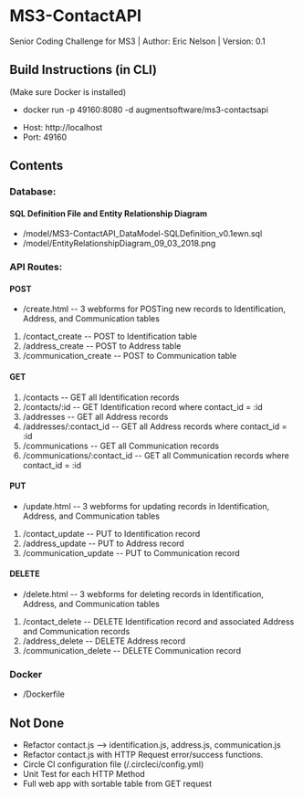 # MS3-ContactAPI
Senior Coding Challenge for MS3 | Author: Eric Nelson | Version: 0.1

## Build Instructions (in CLI)
(Make sure Docker is installed)
* docker run -p 49160:8080 -d augmentsoftware/ms3-contactsapi
  
- Host: http://localhost
- Port: 49160

## Contents
### Database:
#### SQL Definition File and Entity Relationship Diagram
* /model/MS3-ContactAPI_DataModel-SQLDefinition_v0.1ewn.sql
* /model/EntityRelationshipDiagram_09_03_2018.png

### API Routes:
#### POST
* /create.html -- 3 webforms for POSTing new records to Identification, Address, and Communication tables
1. /contact_create -- POST to Identification table
2. /address_create -- POST to Address table
3. /communication_create -- POST to Communication table

#### GET
1. /contacts -- GET all Identification records
2. /contacts/:id -- GET Identification record where contact_id = :id
3. /addresses -- GET all Address records
4. /addresses/:contact_id -- GET all Address records where contact_id = :id
5. /communications -- GET all Communication records
6. /communications/:contact_id -- GET all Communication records where contact_id = :id

#### PUT
* /update.html -- 3 webforms for updating records in Identification, Address, and Communication tables
1. /contact_update -- PUT to Identification record
2. /address_update -- PUT to Address record
3. /communication_update -- PUT to Communication record

#### DELETE
* /delete.html -- 3 webforms for deleting records in Identification, Address, and Communication tables
1. /contact_delete -- DELETE Identification record and associated Address and Communication records
2. /address_delete -- DELETE Address record
3. /communication_delete -- DELETE Communication record

### Docker
* /Dockerfile

## Not Done
* Refactor contact.js --> identification.js, address.js, communication.js
* Refactor contact.js with HTTP Request error/success functions.
* Circle CI configuration file (/.circleci/config.yml)
* Unit Test for each HTTP Method
* Full web app with sortable table from GET request
